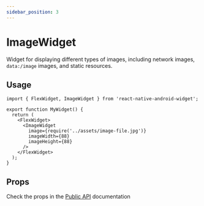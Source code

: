 ```yaml
---
sidebar_position: 3
---
```


# ImageWidget

Widget for displaying different types of images, including network images, `data:/image` images, and static resources.

## Usage

```tsx
import { FlexWidget, ImageWidget } from 'react-native-android-widget';

export function MyWidget() {
  return (
    <FlexWidget>
      <ImageWidget
        image={require('../assets/image-file.jpg')}
        imageWidth={88}
        imageHeight={88}
      />
    </FlexWidget>
  );
}
```

## Props

Check the props in the [Public API](/docs/public-api/interfaces/ImageWidgetProps) documentation
